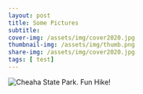 ```yaml
---
layout: post
title: Some Pictures
subtitle: 
cover-img: /assets/img/cover2020.jpg
thumbnail-img: /assets/img/thumb.png
share-img: /assets/img/cover2020.jpg
tags: [ test]
---
```


![Cheaha State Park. Fun Hike!](/assets/images/AL1.jpg "Cheaha State Park")
